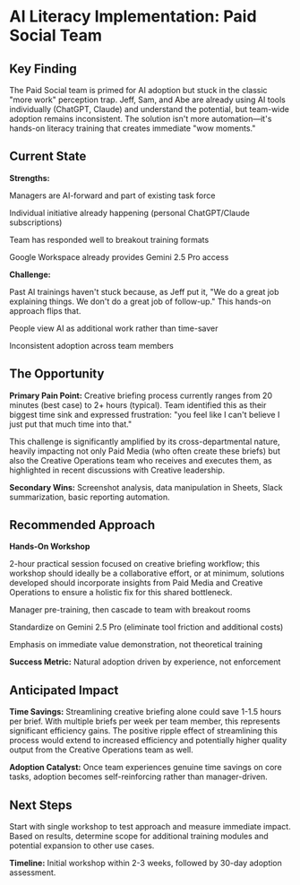 # AI Literacy Implementation: Paid Social Team

## Key Finding

The Paid Social team is primed for AI adoption but stuck in the classic "more work" perception trap. Jeff, Sam, and Abe are already using AI tools individually (ChatGPT, Claude) and understand the potential, but team-wide adoption remains inconsistent. The solution isn't more automation—it's hands-on literacy training that creates immediate "wow moments."

## Current State

**Strengths:**

Managers are AI-forward and part of existing task force

Individual initiative already happening (personal ChatGPT/Claude subscriptions)

Team has responded well to breakout training formats

Google Workspace already provides Gemini 2.5 Pro access

**Challenge:**

Past AI trainings haven't stuck because, as Jeff put it, "We do a great job explaining things. We don't do a great job of follow-up." This hands-on approach flips that.

People view AI as additional work rather than time-saver

Inconsistent adoption across team members

## The Opportunity

**Primary Pain Point:** Creative briefing process currently ranges from 20 minutes (best case) to 2+ hours (typical). Team identified this as their biggest time sink and expressed frustration: "you feel like I can't believe I just put that much time into that."

This challenge is significantly amplified by its cross-departmental nature, heavily impacting not only Paid Media (who often create these briefs) but also the Creative Operations team who receives and executes them, as highlighted in recent discussions with Creative leadership.

**Secondary Wins:** Screenshot analysis, data manipulation in Sheets, Slack summarization, basic reporting automation.

## Recommended Approach

**Hands-On Workshop**

2-hour practical session focused on creative briefing workflow; this workshop should ideally be a collaborative effort, or at minimum, solutions developed should incorporate insights from Paid Media and Creative Operations to ensure a holistic fix for this shared bottleneck.

Manager pre-training, then cascade to team with breakout rooms

Standardize on Gemini 2.5 Pro (eliminate tool friction and additional costs)

Emphasis on immediate value demonstration, not theoretical training

**Success Metric:** Natural adoption driven by experience, not enforcement

## Anticipated Impact

**Time Savings:** Streamlining creative briefing alone could save 1-1.5 hours per brief. With multiple briefs per week per team member, this represents significant efficiency gains. The positive ripple effect of streamlining this process would extend to increased efficiency and potentially higher quality output from the Creative Operations team as well.

**Adoption Catalyst:** Once team experiences genuine time savings on core tasks, adoption becomes self-reinforcing rather than manager-driven.

## Next Steps

Start with single workshop to test approach and measure immediate impact. Based on results, determine scope for additional training modules and potential expansion to other use cases.

**Timeline:** Initial workshop within 2-3 weeks, followed by 30-day adoption assessment.
